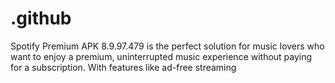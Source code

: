 # .github
Spotify Premium APK 8.9.97.479 is the perfect solution for music lovers who want to enjoy a premium, uninterrupted music experience without paying for a subscription. With features like ad-free streaming
